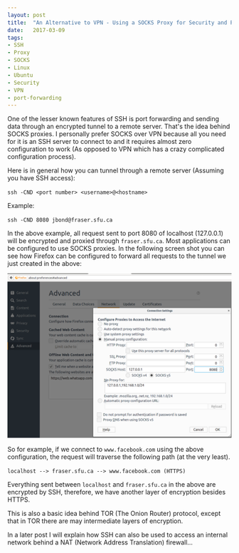 ```yaml
---
layout: post
title:  "An Alternative to VPN - Using a SOCKS Proxy for Security and Privacy"
date:   2017-03-09
tags:
- SSH
- Proxy
- SOCKS
- Linux
- Ubuntu
- Security
- VPN
- port-forwarding
---
```


One of the lesser known features of SSH is port forwarding and sending data through an encrypted tunnel to a remote server.
That's the idea behind SOCKS proxies. I personally prefer SOCKS over VPN
because all you need for it is an SSH server to connect to and it requires almost zero configuration to work
(As opposed to VPN which has a crazy complicated configuration process).

Here is in general how you can tunnel through a remote server (Assuming you have SSH access):

`ssh -CND <port number> <username>@<hostname>`

Example:

`ssh -CND 8080 jbond@fraser.sfu.ca`

In the above example, all request sent to port 8080 of localhost (127.0.0.1) will be encrypted and proxied through `fraser.sfu.ca`.
Most applications can be configured to use SOCKS proxies. In the following screen shot you can see
how Firefox can be configured to forward all requests to the tunnel we just created in the above:

![image](/images/proxy_settings.png)

So for example, if we connect to `www.facebook.com` using the above configuration, the request will
traverse the following path (at the very least).

`localhost --> fraser.sfu.ca --> www.facebook.com (HTTPS)`

Everything sent between `localhost` and `fraser.sfu.ca` in the above are encrypted by SSH, therefore, we have another
layer of encryption besides HTTPS.

This is also a basic idea behind TOR (The Onion Router) protocol, except that in TOR there are may intermediate layers of encryption.

In a later post I will explain how SSH can also be used to access an internal network behind a NAT (Network Address Translation) firewall...
